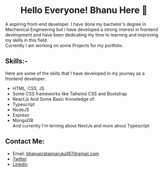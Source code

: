    <h1 align = "center" >Hello Everyone! Bhanu Here 👋 </h1> 
   
   
   A aspiring front-end developer. I have done my bachelor's degree in Mechenical Engineering but I have developed a strong interest in frontend development and have     been dedicating my time to learning and improving my skills in this field.  
   Currently I am working on some Projects for my portfolio.  
   
   ## Skills:-  
   Here are some of the skills that I have developed in my journey as a frontend developer:
   * HTML, CSS, JS  
   * Some CSS frameworks like Tailwind CSS and Bootstrap  
   * React.js
   And Some Basic Knowledge of:
   * Typescript
   * NodeJS
   * Express
   * MongoDB  
   And currently I'm lerning about NextJs and more about Typescript
   
   ## Contact Me: 
  * Email: bhanupratapnaruka187@gmail.com
  * [Twitter](https://twitter.com/bhanuPr187)
  * [Linkdin](https://www.linkedin.com/in/bhanu-pratap-singh-49953a209/)



<!--
**BhanuPratap-Singh-Naruka/BhanuPratap-Singh-Naruka** is a ✨ _special_ ✨ repository because its `README.md` (this file) appears on your GitHub profile.

Here are some ideas to get you started:

- 🔭 I’m currently working on ...
- 🌱 I’m currently learning ...
- 👯 I’m looking to collaborate on ...
- 🤔 I’m looking for help with ...
- 💬 Ask me about ...
- 📫 How to reach me: ...
- 😄 Pronouns: ...
- ⚡ Fun fact: ...
-->
